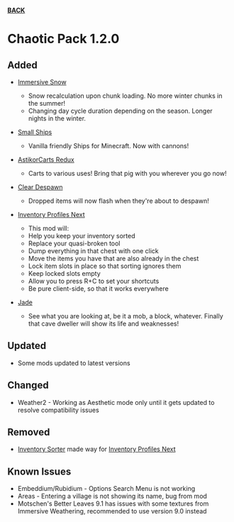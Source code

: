 [**BACK**](https://xemrael.github.io/Chaotic-Pack/Changelogs.html)

# Chaotic Pack 1.2.0

## Added

- [Immersive Snow](https://www.curseforge.com/minecraft/mc-mods/immersive-snow)
  - Snow recalculation upon chunk loading. No more winter chunks in the summer!
  - Changing day cycle duration depending on the season. Longer nights in the winter.

- [Small Ships](https://www.curseforge.com/minecraft/mc-mods/small-ships)
  - Vanilla friendly Ships for Minecraft. Now with cannons!

- [AstikorCarts Redux](https://www.curseforge.com/minecraft/mc-mods/astikor-carts-redux)
  - Carts to various uses! Bring that pig with you wherever you go now!

- [Clear Despawn](https://www.curseforge.com/minecraft/mc-mods/clear-despawn)
  - Dropped items will now flash when they're about to despawn!

- [Inventory Profiles Next](https://www.curseforge.com/minecraft/mc-mods/inventory-profiles-next)
  - This mod will:
  - Help you keep your inventory sorted
  - Replace your quasi-broken tool
  - Dump everything in that chest with one click
  - Move the items you have that are also already in the chest                                         
  - Lock item slots in place so that sorting ignores them
  - Keep locked slots empty
  - Allow you to press R+C to set your shortcuts
  - Be pure client-side, so that it works everywhere

- [Jade](https://www.curseforge.com/minecraft/mc-mods/jade)
  - See what you are looking at, be it a mob, a block, whatever. Finally that cave dweller will show its life and weaknesses!

## Updated

- Some mods updated to latest versions


## Changed

- Weather2 - Working as Aesthetic mode only until it gets updated to resolve compatibility issues


## Removed

- [Inventory Sorter](https://www.curseforge.com/minecraft/mc-mods/inventory-sorter) made way for [Inventory Profiles Next](https://www.curseforge.com/minecraft/mc-mods/inventory-profiles-next)


## Known Issues

- Embeddium/Rubidium - Options Search Menu is not working
- Areas - Entering a village is not showing its name, bug from mod
- Motschen's Better Leaves 9.1 has issues with some textures from Immersive Weathering, recommended to use version 9.0 instead
